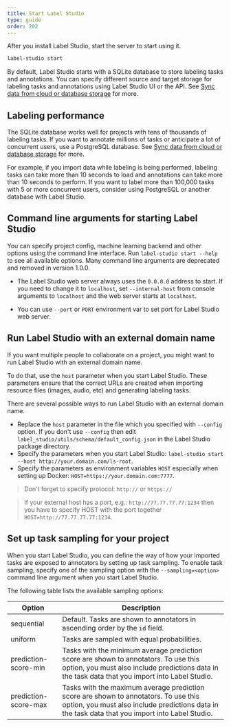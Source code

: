 ```yaml
---
title: Start Label Studio
type: guide
order: 202
---
```


After you install Label Studio, start the server to start using it. 

```bash
label-studio start
```

By default, Label Studio starts with a SQLite database to store labeling tasks and annotations. You can specify different source and target storage for labeling tasks and annotations using Label Studio UI or the API. See [Sync data from cloud or database storage](storage.html) for more.

## Labeling performance 

The SQLite database works well for projects with tens of thousands of labeling tasks. If you want to annotate millions of tasks or anticipate a lot of concurrent users, use a PostgreSQL database. See [Sync data from cloud or database storage](storage.html) for more.  

For example, if you import data while labeling is being performed, labeling tasks can take more than 10 seconds to load and annotations can take more than 10 seconds to perform. If you want to label more than 100,000 tasks with 5 or more concurrent users, consider using PostgreSQL or another database with Label Studio. 

## Command line arguments for starting Label Studio

You can specify project config, machine learning backend and other options using the command line interface. Run `label-studio start --help` to see all available options. Many command line arguments are deprecated and removed in version 1.0.0. 

* The Label Studio web server always uses the `0.0.0.0` address to start. If you need to change it to `localhost`, set `--internal-host` from console arguments to `localhost` and the web server starts at `localhost`.

* You can use `--port` or `PORT` environment var to set port for Label Studio web server. 

## Run Label Studio with an external domain name

If you want multiple people to collaborate on a project, you might want to run Label Studio with an external domain name. 

To do that, use the `host` parameter when you start Label Studio. These parameters ensure that the correct URLs are created when importing resource files (images, audio, etc) and generating labeling tasks.   

There are several possible ways to run Label Studio with an external domain name.
 
- Replace the `host` parameter in the file which you specified with `--config` option. If you don't use `--config` then edit `label_studio/utils/schema/default_config.json` in the Label Studio package directory.
- Specify the parameters when you start Label Studio: `label-studio start --host http://your.domain.com/ls-root`.
- Specify the parameters as environment variables `HOST` especially when setting up Docker: `HOST=https://your.domain.com:7777`. 

> Don't forget to specify protocol: `http://` or `https://`

> If your external host has a port, e.g.: `http://77.77.77.77:1234` then you have to specify HOST with the port together `HOST=http://77.77.77.77:1234`. 

## Set up task sampling for your project 

When you start Label Studio, you can define the way of how your imported tasks are exposed to annotators by setting up task sampling. To enable task sampling, specify one of the sampling option with the `--sampling=<option>` command line argument when you start Label Studio. 

The following table lists the available sampling options: 

| Option | Description |
| --- | --- | 
| sequential | Default. Tasks are shown to annotators in ascending order by the `id` field. |
| uniform | Tasks are sampled with equal probabilities. |
| prediction-score-min | Tasks with the minimum average prediction score are shown to annotators. To use this option, you must also include predictions data in the task data that you import into Label Studio. |
| prediction-score-max | Tasks with the maximum average prediction score are shown to annotators. To use this option, you must also include predictions data in the task data that you import into Label Studio. |

